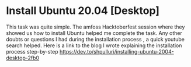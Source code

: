 # **Install Ubuntu 20.04 [Desktop]**

This task was quite simple. The amfoss Hacktoberfest session where they showed us how to install Ubuntu helped me complete the task. Any other doubts or questions 
I had during the installation process , a quick youtube search helped.
Here is a link to the blog I wrote explaining the installation process step-by-step
<https://dev.to/shpulluri/installing-ubuntu-2004-desktop-2fb0>
